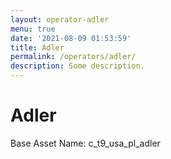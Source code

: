 ```yaml
---
layout: operator-adler
menu: true
date: '2021-08-09 01:53:59'
title: Adler
permalink: /operators/adler/
description: Some description.
---
```


# Adler

Base Asset Name: c_t9_usa_pl_adler